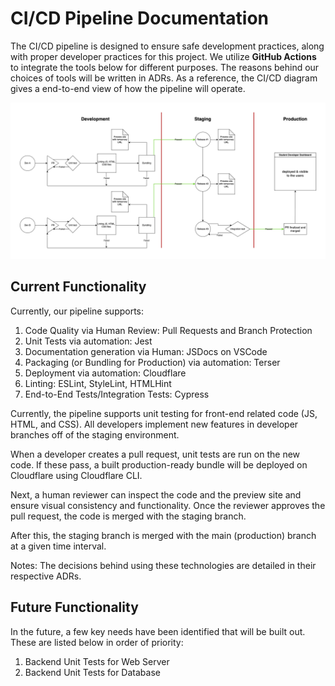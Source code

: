 # CI/CD Pipeline Documentation

The CI/CD pipeline is designed to ensure safe development practices, along with proper developer practices for this project. We utilize **GitHub Actions** to integrate the tools below for different purposes. The reasons behind our choices of tools will be written in ADRs. As a reference, the CI/CD diagram gives a end-to-end view of how the pipeline will operate.

![CI/CD Pipeline](cicd.png)

## Current Functionality

Currently, our pipeline supports:

1. Code Quality via Human Review: Pull Requests and Branch Protection
2. Unit Tests via automation: Jest
3. Documentation generation via Human: JSDocs on VSCode
4. Packaging (or Bundling for Production) via automation: Terser
5. Deployment via automation: Cloudflare
6. Linting: ESLint, StyleLint, HTMLHint
7. End-to-End Tests/Integration Tests: Cypress

Currently, the pipeline supports unit testing for front-end related code (JS, HTML, and CSS). All developers implement new features in developer branches off of the staging environment. 

When a developer creates a pull request, unit tests are run on the new code. If these pass, a built production-ready bundle will be deployed on Cloudflare using Cloudflare CLI. 

Next, a human reviewer can inspect the code and the preview site and ensure visual consistency and functionality. Once the reviewer approves the pull request, the code is merged with the staging branch. 

After this, the staging branch is merged with the main (production) branch at a given time interval.

Notes: The decisions behind using these technologies are detailed in their respective ADRs.

## Future Functionality

In the future, a few key needs have been identified that will be built out. These are listed below in order of priority:

1. Backend Unit Tests for Web Server
2. Backend Unit Tests for Database

